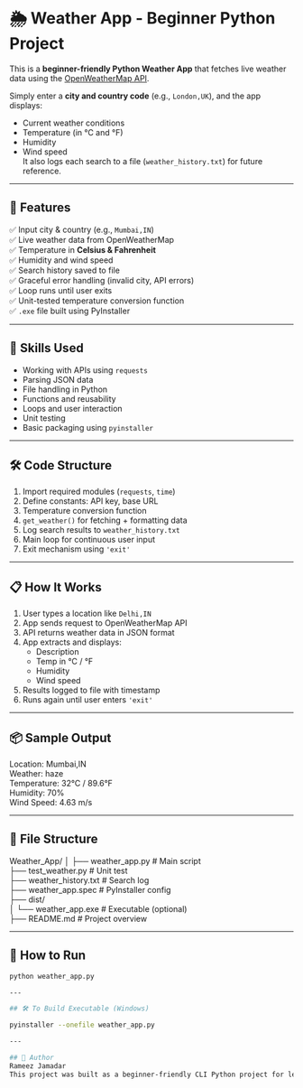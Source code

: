 # 🌦️ Weather App - Beginner Python Project

This is a **beginner-friendly Python Weather App** that fetches live weather data using the [OpenWeatherMap API](https://openweathermap.org/api).

Simply enter a **city and country code** (e.g., `London,UK`), and the app displays:
- Current weather conditions
- Temperature (in °C and °F)
- Humidity
- Wind speed  
It also logs each search to a file (`weather_history.txt`) for future reference.

---

## 🚀 Features

✅ Input city & country (e.g., `Mumbai,IN`)  
✅ Live weather data from OpenWeatherMap  
✅ Temperature in **Celsius & Fahrenheit**  
✅ Humidity and wind speed  
✅ Search history saved to file  
✅ Graceful error handling (invalid city, API errors)  
✅ Loop runs until user exits  
✅ Unit-tested temperature conversion function  
✅ `.exe` file built using PyInstaller

---

## 🧠 Skills Used

- Working with APIs using `requests`
- Parsing JSON data
- File handling in Python
- Functions and reusability
- Loops and user interaction
- Unit testing
- Basic packaging using `pyinstaller`

---

## 🛠️ Code Structure

1. Import required modules (`requests`, `time`)
2. Define constants: API key, base URL
3. Temperature conversion function
4. `get_weather()` for fetching + formatting data
5. Log search results to `weather_history.txt`
6. Main loop for continuous user input
7. Exit mechanism using `'exit'`

---

## 📋 How It Works

1. User types a location like `Delhi,IN`
2. App sends request to OpenWeatherMap API
3. API returns weather data in JSON format
4. App extracts and displays:
   - Description
   - Temp in °C / °F
   - Humidity
   - Wind speed
5. Results logged to file with timestamp
6. Runs again until user enters `'exit'`

---

## 📦 Sample Output

Location: Mumbai,IN  
Weather: haze  
Temperature: 32°C / 89.6°F  
Humidity: 70%  
Wind Speed: 4.63 m/s

---

## 📁 File Structure

Weather_App/
│
├── weather_app.py              # Main script  
├── test_weather.py             # Unit test  
├── weather_history.txt         # Search log  
├── weather_app.spec            # PyInstaller config  
├── dist/  
│   └── weather_app.exe         # Executable (optional)  
├── README.md                   # Project overview   

---

## 🧪 How to Run

```bash
python weather_app.py

---

## 🛠️ To Build Executable (Windows)

pyinstaller --onefile weather_app.py

---

## 🙌 Author
Rameez Jamadar
This project was built as a beginner-friendly CLI Python project for learning API usage and file handling.

